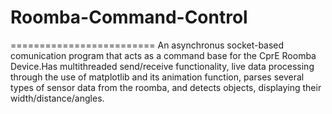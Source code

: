 # Roomba-Command-Control
=========================
An asynchronus socket-based comunication program that acts as a command base for the CprE Roomba Device.Has multithreaded send/receive functionality, live data processing through the use of matplotlib and its animation function, parses several types of sensor data from the roomba, and detects objects, displaying their width/distance/angles.
